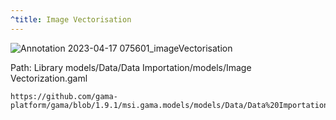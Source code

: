 ```yaml
---
^title: Image Vectorisation
---
```


![Annotation 2023-04-17 075601_imageVectorisation](https://user-images.githubusercontent.com/4437331/232398373-c9179879-d7c0-40be-888a-9673b35c6d3f.png)

Path: Library models/Data/Data Importation/models/Image Vectorization.gaml

```gaml reference
https://github.com/gama-platform/gama/blob/1.9.1/msi.gama.models/models/Data/Data%20Importation/models/Image%20vectorization.gaml
```


